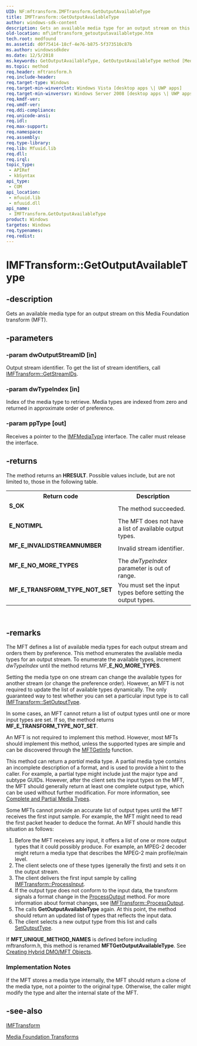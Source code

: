 ```yaml
---
UID: NF:mftransform.IMFTransform.GetOutputAvailableType
title: IMFTransform::GetOutputAvailableType
author: windows-sdk-content
description: Gets an available media type for an output stream on this Media Foundation transform (MFT).
old-location: mf\imftransform_getoutputavailabletype.htm
tech.root: medfound
ms.assetid: d0f75414-18cf-4e76-b875-5f373510c87b
ms.author: windowssdkdev
ms.date: 12/5/2018
ms.keywords: GetOutputAvailableType, GetOutputAvailableType method [Media Foundation], GetOutputAvailableType method [Media Foundation],IMFTransform interface, IMFTransform interface [Media Foundation],GetOutputAvailableType method, IMFTransform.GetOutputAvailableType, IMFTransform::GetOutputAvailableType, d0f75414-18cf-4e76-b875-5f373510c87b, mf.imftransform_getoutputavailabletype, mftransform/IMFTransform::GetOutputAvailableType
ms.topic: method
req.header: mftransform.h
req.include-header: 
req.target-type: Windows
req.target-min-winverclnt: Windows Vista [desktop apps \| UWP apps]
req.target-min-winversvr: Windows Server 2008 [desktop apps \| UWP apps]
req.kmdf-ver: 
req.umdf-ver: 
req.ddi-compliance: 
req.unicode-ansi: 
req.idl: 
req.max-support: 
req.namespace: 
req.assembly: 
req.type-library: 
req.lib: Mfuuid.lib
req.dll: 
req.irql: 
topic_type:
 - APIRef
 - kbSyntax
api_type:
 - COM
api_location:
 - mfuuid.lib
 - mfuuid.dll
api_name:
 - IMFTransform.GetOutputAvailableType
product: Windows
targetos: Windows
req.typenames: 
req.redist: 
---
```


# IMFTransform::GetOutputAvailableType


## -description


Gets an available media type for an output stream on this Media Foundation transform (MFT).
        


## -parameters




### -param dwOutputStreamID [in]

Output stream identifier. To get the list of stream identifiers, call <a href="https://msdn.microsoft.com/0715c78e-de92-439d-a4f3-078e19f78a8e">IMFTransform::GetStreamIDs</a>.
          


### -param dwTypeIndex [in]

Index of the media type to retrieve. Media types are indexed from zero and returned in approximate order of preference.
          


### -param ppType [out]

Receives a pointer to the <a href="https://msdn.microsoft.com/f1d60bec-71e4-4fcc-a020-92754b6f3c02">IMFMediaType</a> interface. The caller must release the interface.
          


## -returns



The method returns an <b>HRESULT</b>. Possible values include, but are not limited to, those in the following table.
          

<table>
<tr>
<th>Return code</th>
<th>Description</th>
</tr>
<tr>
<td width="40%">
<dl>
<dt><b>S_OK</b></dt>
</dl>
</td>
<td width="60%">
The method succeeded.
              

</td>
</tr>
<tr>
<td width="40%">
<dl>
<dt><b>E_NOTIMPL</b></dt>
</dl>
</td>
<td width="60%">
The MFT does not have a list of available output types.
              

</td>
</tr>
<tr>
<td width="40%">
<dl>
<dt><b>MF_E_INVALIDSTREAMNUMBER</b></dt>
</dl>
</td>
<td width="60%">
Invalid stream identifier.
              

</td>
</tr>
<tr>
<td width="40%">
<dl>
<dt><b>MF_E_NO_MORE_TYPES</b></dt>
</dl>
</td>
<td width="60%">
The <i>dwTypeIndex</i> parameter is out of range.
              

</td>
</tr>
<tr>
<td width="40%">
<dl>
<dt><b>MF_E_TRANSFORM_TYPE_NOT_SET</b></dt>
</dl>
</td>
<td width="60%">
You must set the input types before setting the output types.
              

</td>
</tr>
</table>
 




## -remarks



The MFT defines a list of available media types for each output stream and orders them by preference. This method enumerates the available media types for an output stream. To enumerate the available types, increment <i>dwTypeIndex</i> until the method returns MF_<b>E_NO_MORE_TYPES</b>.
      

Setting the media type on one stream can change the available types for another stream (or change the preference order). However, an MFT is not required to update the list of available types dynamically. The only guaranteed way to test whether you can set a particular input type is to call <a href="https://msdn.microsoft.com/a9a1d03f-2e56-490c-885b-78c69dea8e92">IMFTransform::SetOutputType</a>.
      

In some cases, an MFT cannot return a list of output types until one or more input types are set. If so, the method returns <b>MF_E_TRANSFORM_TYPE_NOT_SET</b>.
      

An MFT is not required to implement this method. However, most MFTs should implement this method, unless the supported types are simple and can be discovered through the <a href="https://msdn.microsoft.com/d1bac1c7-3f9b-46b7-bdf7-c32983c648ee">MFTGetInfo</a> function.
      

This method can return a <i>partial</i> media type. A partial media type contains an incomplete description of a format, and is used to provide a hint to the caller. For example, a partial type might include just the major type and subtype GUIDs. However, after the client sets the input types on the MFT, the MFT should generally return at least one complete output type, which can be used without further modification.
      For more information, see <a href="https://msdn.microsoft.com/59b3f0b5-f378-41e6-9b49-85a16bb6e008">Complete and Partial Media Types</a>.

Some MFTs cannot provide an accurate list of output types until the MFT receives the first input sample. For example, the MFT might need to read the first packet header to deduce the format. An MFT should handle this situation as follows:

<ol>
<li>Before the MFT receives any input, it offers a list of one or more output types that it could possibly produce. For example, an MPEG-2 decoder might return a media type that describes the MPEG-2 main profile/main level.
          </li>
<li>The client selects one of these types (generally the first) and sets it on the output stream.
          </li>
<li>The client delivers the first input sample by calling <a href="https://msdn.microsoft.com/c94d406b-7cd9-42d4-ae9e-3d21dbb47209">IMFTransform::ProcessInput</a>.
          </li>
<li>If the output type does not conform to the input data, the transform signals a format change in the <a href="https://msdn.microsoft.com/dc58cc75-7e01-4f47-a572-8e3ca1bc43b4">ProcessOutput</a> method. For more information about format changes, see <a href="https://msdn.microsoft.com/dc58cc75-7e01-4f47-a572-8e3ca1bc43b4">IMFTransform::ProcessOutput</a>.
          </li>
<li>The calls <b>GetOutputAvailableType</b> again. At this point, the method should return an updated list of types that reflects the input data.
          </li>
<li>The client selects a new output type from this list and calls <a href="https://msdn.microsoft.com/a9a1d03f-2e56-490c-885b-78c69dea8e92">SetOutputType</a>.
          </li>
</ol>
If <b>MFT_UNIQUE_METHOD_NAMES</b> is defined before including mftransform.h, this method is renamed <b>MFTGetOutputAvailableType</b>. See <a href="https://msdn.microsoft.com/en-us/library/Bb250374(v=VS.85).aspx">Creating Hybrid DMO/MFT Objects</a>.

<h3><a id="Implementation_Notes"></a><a id="implementation_notes"></a><a id="IMPLEMENTATION_NOTES"></a>Implementation Notes</h3>
If the MFT stores a media type internally, the MFT should return a clone of the media  type, not a pointer to the original type. Otherwise, the caller might modify the type and alter the internal state of the MFT.




## -see-also




<a href="https://msdn.microsoft.com/3cc502d8-d364-43b9-b0b6-d9474c002b20">IMFTransform</a>



<a href="https://msdn.microsoft.com/cb23fe0a-c42c-4912-a0bf-1f0b18a6f4e0">Media Foundation Transforms</a>
 

 

